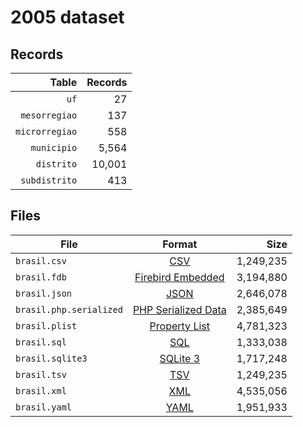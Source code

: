 # 2005 dataset

## Records

|          Table | Records |
| --------------:| -------:|
|           `uf` |      27 |
|  `mesorregiao` |     137 |
| `microrregiao` |     558 |
|    `municipio` |   5,564 |
|     `distrito` |  10,001 |
|  `subdistrito` |     413 |

## Files

| File                    | Format                                                                                          |      Size |
| ----------------------- |:-----------------------------------------------------------------------------------------------:| ---------:|
| `brasil.csv`            | [CSV](https://en.wikipedia.org/wiki/Comma-separated_values)                                     | 1,249,235 |
| `brasil.fdb`            | [Firebird Embedded](https://en.wikipedia.org/wiki/Embedded_database#Firebird_Embedded)          | 3,194,880 |
| `brasil.json`           | [JSON](https://en.wikipedia.org/wiki/JSON)                                                      | 2,646,078 |
| `brasil.php.serialized` | [PHP Serialized Data](https://en.wikipedia.org/wiki/Serialization#Programming_language_support) | 2,385,649 |
| `brasil.plist`          | [Property List](https://en.wikipedia.org/wiki/Property_list)                                    | 4,781,323 |
| `brasil.sql`            | [SQL](https://en.wikipedia.org/wiki/SQL)                                                        | 1,333,038 |
| `brasil.sqlite3`        | [SQLite 3](https://en.wikipedia.org/wiki/SQLite)                                                | 1,717,248 |
| `brasil.tsv`            | [TSV](https://en.wikipedia.org/wiki/Tab-separated_values)                                       | 1,249,235 |
| `brasil.xml`            | [XML](https://en.wikipedia.org/wiki/XML)                                                        | 4,535,056 |
| `brasil.yaml`           | [YAML](https://en.wikipedia.org/wiki/YAML)                                                      | 1,951,933 |
